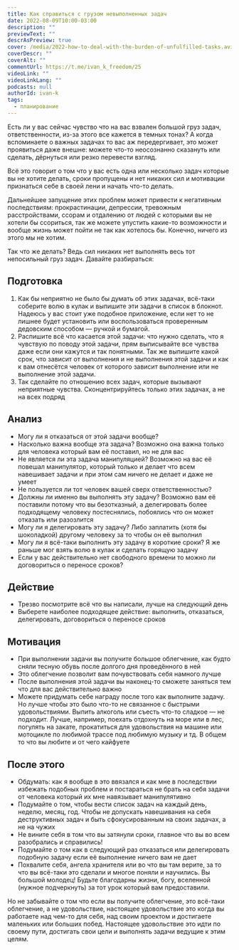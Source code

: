 ```yaml
---
title: Как справиться с грузом невыполненных задач
date: 2022-08-09T10:00-03:00
description: ""
previewText: ""
descrAsPreview: true
cover: /media/2022-how-to-deal-with-the-burden-of-unfulfilled-tasks.avif
coverDescr: ""
coverAlt: ""
commentUrl: https://t.me/ivan_k_freedom/25
videoLink: ""
videoLinkLang: ""
podcasts: null
authorId: ivan-k
tags:
  - планирование
---
```


Есть ли у вас сейчас чувство что на вас взвален большой груз задач, ответственности, из-за этого все кажется в темных тонах? А когда вспоминаете о важных задачах то вас аж передергивает, это может проявиться даже внешне: можете что-то неосознанно сказануть или сделать, дёрнуться или резко перевести взгляд.

Всё это говорит о том что у вас есть одна или несколько задач которые вы не хотите делать, сроки пропущены и нет никаких сил и мотивации признаться себе в своей лени и начать что-то делать.

Дальнейшее запущение этих проблем может привести к негативным последствиям: прокрастинации, депрессии, тревожным расстройствами, ссорам и отдалению от людей с которыми вы не хотели бы ссориться, так же можете упустить какие-то возможности и вообще жизнь может пойти не так как хотелось бы. Конечно, ничего из этого мы не хотим.

Так что же делать? Ведь сил никаких нет выполнять весь тот непосильный груз задач. Давайте разбираться:

## Подготовка

1. Как бы неприятно не было бы думать об этих задачах, всё-таки соберите волю в кулак и выпишите эти задачи в список в блокнот. Надеюсь у вас стоит уже подобное приложение, если нет то не лишнее будет установить или воспользоваться проверенным дедовским способом — ручкой и бумагой.
2. Распишите всё что касается этой задачи: что нужно сделать, что я чувствую по поводу этой задачи, прям выписывайте все чувства даже если они кажутся и так понятными. Так же выпишите какой срок, что зависит от выполнения и не выполнения этой задачи и как к вам отнесётся человек от которого зависит выполнение или не выполнение этой задачи.
3. Так сделайте по отношению всех задач, которые вызывают неприятные чувства. Сконцентрируйтесь только этих задачах, а не на всех подряд

## Анализ

- Могу ли я отказаться от этой задачи вообще?
- Насколько важна вообще эта задача? Возможно она важна только для человека который вам её поставил, но не для вас
- Не является ли эта задача манипуляцией? Возможно на вас её повешал манипулятор, который только и делает что всем навешивает задачи и при этом сам ничего не делает и даже не умеет
- Не пользуется ли тот человек вашей сверх ответственностью?
- Должны ли именно вы выполнять эту задачу? Возможно вам её поставили потому что вы безотказный, а делегировать более подходящему человеку постеснялись, побоялись что он может отказать или разозлится
- Могу ли я делегировать эту задачу? Либо заплатить (хотя бы шоколадкой) другому человеку за то чтобы он её выполнил
- Могу ли я всё-таки выполнить эту задачу в короткие сроки? Я же раньше мог взять волю в кулак и сделать горящую задачу
- Если у вас действительно нет свободного времени то можно ли договориться о переносе сроков?

## Действие

- Трезво посмотрите всё что вы написали, лучше на следующий день
- Выберете наиболее подходящее действие: выполнить, отказаться, делегировать, договориться о переносе сроков

## Мотивация

- При выполнении задачи вы получите большое облегчение, как будто сняли тесную обувь после долгого дня проведённого в ней
- Это облегчение позволит вам почувствовать себя намного лучше
- После выполнения этой задачи вы наконец-то сможете заняться тем что для вас действительно важно
- Можете придумать себе награду после того как выполните задачу. Но лучше чтобы это было что-то не связанное с быстрыми удовольствиями. Выпить алкоголь или съесть что-то сладкое — не подходит. Лучше, например, поехать отдохнуть на море или в лес, погулять на закате, прокатиться для удовольствия на машине или мотоцикле по любимой трассе под любимую музыку и тд. В общем то что вы любите и от чего кайфуете

## После этого

- Обдумать: как я вообще в это ввязался и как мне в последствии избежать подобных проблем и постараться не брать на себя задачи от человека который их мне навязывает манипулятивно
- Подумайте о том, чтобы вести список задач на каждый день, неделю, месяц, год. Чтобы не допускать навешивания на себя деструктивных задач и быть сфокусированным на своих задачах, а не на чужих
- Не вините себя в том что вы затянули сроки, главное что вы во всем разобрались и справились!
- Подумайте о том как в следующий раз отказаться или делегировать подобную задачу если её выполнение ничего вам не дает
- Похвалите себя, ангела хранителя или во что вы там верите, за то что вы всё-таки это сделали и многое поняли и научились. Вы большой молодец! Будьте благодарны жизни, богу, вселенной (нужное подчеркнуть) за тот урок который вам предоставили.

Но не забывайте о том что если вы получите облегчение, это всё-таки облегчение, а не удовольствие, настоящее удовольствие это когда вы работаете над чем-то для себя, над своим проектом и достигаете маленьких или больших побед. Настоящее удовольствие это идти по своему пути, достигать свои цели и выполнять задачи ведущие к этим целям.
